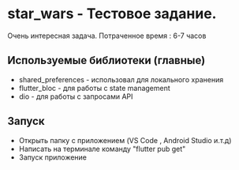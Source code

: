 # star_wars - Тестовое задание.


Очень интересная задача.
Потраченное время : 6-7 часов


## Используемые библиотеки (главные)
 - shared_preferences - использовал для локального хранения
 - flutter_bloc - для работы с state management
 - dio - для работы с запросами API

## Запуск

- Открыть папку с приложением (VS Code , Android Studio и.т.д)
- Написать на терминале команду "flutter pub get"
- Запуск приложение 
